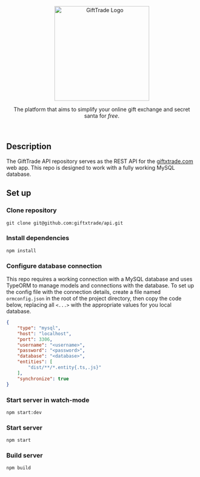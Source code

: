 <p align="center">
    <a href="http://giftxtrade.com/" target="blank">
        <!-- <img src="https://giftxtrade.com/logos/logo_profile_rounded.svg" width='50' alt="GiftTrade Logo" /> -->
        <img src="https://giftxtrade.com/logos/logotype_rounded_color.svg" width='250' alt="GiftTrade Logo" />
    </a>
</p>

<p align="center">
    The platform that aims to simplify your online gift exchange and secret santa for <i>free</i>.
</p>

<br />

## Description
The GiftTrade API repository serves as the REST API for the [giftxtrade.com](https://giftxtrade.com) web app. This repo is designed to work with a fully working MySQL database.


## Set up

### Clone repository
```
git clone git@github.com:giftxtrade/api.git
```

### Install dependencies
```
npm install
```

### Configure database connection
This repo requires a working connection with a MySQL database and uses TypeORM to manage models and connections with the database.
To set up the config file with the connection details, create a file named `ormconfig.json` in the root of the project directory, then copy the code below, replacing all `<...>` with the appropriate values for you local database.
```json
{
    "type": "mysql",
    "host": "localhost",
    "port": 3306,
    "username": "<username>",
    "password": "<password>",
    "database": "<database>",
    "entities": [
        "dist/**/*.entity{.ts,.js}"
    ],
    "synchronize": true
}
```

### Start server in watch-mode
```
npm start:dev
```

### Start server
```
npm start
```

### Build server
```
npm build
```